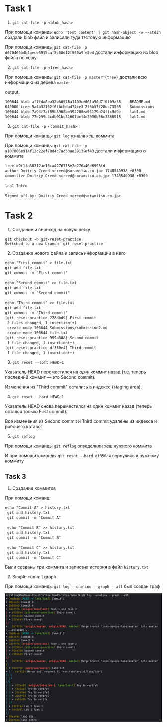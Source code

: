 # Task 1

1. `git cat-file -p <blob_hash>`

При помощи команды `echo 'test content' | git hash-object -w --stdin` создали blob файл и записали туда тестовую информацию

При помощи команды `git cat-file -p d670460b4b4aece5915caf5c68d12f560a9fe3e4` достали информацию из blob файла по хешу

2. `git cat-file -p <tree_hash>`

При помощи команды `git cat-file -p master^{tree}` достали всю информацию из дерева `master`

output:
```commandline
100644 blob af7fda8ea32b60578a1103ce061a50d7f6f09a35    README.md
040000 tree 5a4a32162f6fbcbdad74ce3f2f6b37f28dc73568    Submissions
100644 blob 7a94f7af59b8968be392288ea03179a24ffc9d9e    lab1.md
100644 blob 77e299c4cdb01bc31607bef4e2036b56c3368515    lab2.md
```

3. `git cat-file -p <commit_hash>`

При помощи команды `git log` узнали хеш коммита

При помощи команды `git cat-file -p a107866e91af12c22ef78d4c7ad53ae39135ef43` достали информацию о коммите

```commandline
tree d9f1fa38312ae16ca4276713e2d276a46d6993fd
author Dmitriy Creed <creed@soramitsu.co.jp> 1748540938 +0300
committer Dmitriy Creed <creed@soramitsu.co.jp> 1748540938 +0300

lab1 Intro

Signed-off-by: Dmitriy Creed <creed@soramitsu.co.jp>
```

# Task 2
1. Создание и переход на новую ветку 

```commandline
git checkout -b git-reset-practice
Switched to a new branch 'git-reset-practice'
```

2. Создание нового файла и запись информации в него 

```commandline
echo "First commit" > file.txt
git add file.txt
git commit -m "First commit"

echo "Second commit" >> file.txt
git add file.txt
git commit -m "Second commit"

echo "Third commit" >> file.txt
git add file.txt
git commit -m "Third commit"
[git-reset-practice 228dbd9] First commit
 2 files changed, 1 insertion(+)
 create mode 100644 Submissions/submission2.md
 create mode 100644 file.txt
[git-reset-practice 959a308] Second commit
 1 file changed, 1 insertion(+)
[git-reset-practice df350e4] Third commit
 1 file changed, 1 insertion(+)
```

3. `git reset --soft HEAD~1`

Указатель HEAD переместился на один коммит назад (т.е. теперь последний коммит — это Second commit).

Изменения из "Third commit" остались в индексе (staging area).

4. `git reset --hard HEAD~1`

Указатель HEAD снова переместился на один коммит назад (теперь остался только First commit).

Все изменения из Second commit и Third commit удалены из индекса и рабочего каталог

5. `git reflog`

При помощи команды `git reflog` определили хеш нужного коммита

И при помощи команды `git reset --hard df350e4` вернулись к нужному коммиту


## Task 3

1. Создание коммитов

При помощи команд:

```commandline
echo "Commit A" > history.txt
 git add history.txt
 git commit -m "Commit A"

 echo "Commit B" >> history.txt
 git add history.txt
 git commit -m "Commit B"

 echo "Commit C" >> history.txt
 git add history.txt
 git commit -m "Commit C"
```

Были созданы три коммита и записана история в файл `history.txt`

2. Simple commit graph

При помощи команды `git log --oneline --graph --all` был создан граф 

![img.png](img.png)


